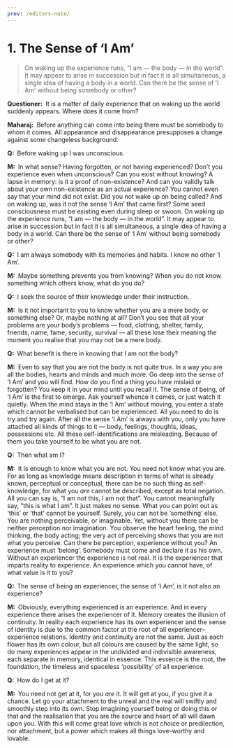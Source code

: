 ```yaml
---
prev: /editors-note/
---
```

# 1. The Sense of ‘I Am’

>On waking up the experience runs, “I am — the body — in the world”. It may appear to arise in succession but in fact it is all simultaneous, a single idea of having a body in a world. Can there be the sense of ‘I Am’ without being somebody or other?

**Questioner:**&ensp;It is a matter of daily experience that on waking up the world suddenly appears. Where does it come from?

**Maharaj:**&ensp;Before anything can come into being there must be somebody to whom it comes. All appearance and disappearance presupposes a change against some changeless background.

**Q:**&ensp;Before waking up I was unconscious.

**M:**&ensp;In what sense? Having forgotten, or not having experienced? Don’t you experience even when unconscious? Can you exist without knowing? A lapse in memory: is it a proof of non-existence? And can you validly talk about your own non-existence as an actual experience? You cannot even say that your mind did not exist. Did you not wake up on being called? And on waking up, was it not the sense ‘I Am’ that came first? Some seed consciousness must be existing even during sleep or swoon. On waking up the experience runs, “I am — the body — in the world”. It may appear to arise in succession but in fact it is all simultaneous, a single idea of having a body in a world. Can there be the sense of ‘I Am’ without being somebody or other?

**Q:**&ensp;I am always somebody with its memories and habits. I know no other ‘I Am’.

**M:**&ensp;Maybe something prevents you from knowing? When you do not know something which others know, what do you do?

**Q:**&ensp;I seek the source of their knowledge under their instruction.

**M:**&ensp;Is it not important to you to know whether you are a mere body, or something else? Or, maybe nothing at all? Don’t you see that all your problems are your body’s problems — food, clothing, shelter, family, friends, name, fame, security, survival — all these lose their meaning the moment you realise that you may not be a mere body.

**Q:**&ensp;What benefit is there in knowing that I am not the body?

**M:**&ensp;Even to say that you are not the body is not quite true. In a way you are all the bodies, hearts and minds and much more. Go deep into the sense of ‘I Am’ and you will find. How do you find a thing you have mislaid or forgotten? You keep it in your mind until you recall it. The sense of being, of ‘I Am’ is the first to emerge. Ask yourself whence it comes, or just watch it quietly. When the mind stays in the ‘I Am’ without moving, you enter a state which cannot be verbalised but can be experienced. All you need to do is try and try again. After all the sense ‘I Am’ is always with you, only you have attached all kinds of things to it — body, feelings, thoughts, ideas, possessions etc. All these self-identifications are misleading. Because of them you take yourself to be what you are not.

**Q:**&ensp;Then what am I?

**M:**&ensp;It is enough to know what you are not. You need not know what you are. For as long as knowledge means description in terms of what is already known, perceptual or conceptual, there can be no such thing as self-knowledge, for what you *are* cannot be described, except as total negation. All you can say is, “I am not this, I am not that”. You cannot meaningfully say, “this is what I am”. It just makes no sense. What you can point out as ‘this’ or ‘that’ cannot be yourself. Surely, you can not be ‘something’ else. You are nothing perceivable, or imaginable. Yet, without you there can be neither perception nor imagination. You observe the heart feeling, the mind thinking, the body acting; the very act of perceiving shows that you are not what you perceive. Can there be perception, experience without you? An experience must ‘belong’. Somebody must come and declare it as his own. Without an experiencer the experience is not real. It is the experiencer that imparts reality to experience. An experience which you cannot have, of what value is it to you?

**Q:**&ensp;The sense of being an experiencer, the sense of ‘I Am’, is it not also an experience?

**M:**&ensp;Obviously, everything experienced is an experience. And in every experience there arises the experiencer of it. Memory creates the illusion of continuity. In reality each experience has its own experiencer and the sense of identity is due to the common factor at the root of all experiencer–experience relations. Identity and continuity are not the same. Just as each flower has its own colour, but all colours are caused by the same light, so do many experiences appear in the undivided and indivisible awareness, each separate in memory, identical in essence. This essence is the root, the foundation, the timeless and spaceless ‘possibility’ of all experience.

**Q:**&ensp;How do I get at it?

**M:**&ensp;You need not get at it, for you *are* it. It will get at you, if you give it a chance. Let go your attachment to the unreal and the real will swiftly and smoothly step into its own. Stop imagining yourself being or doing this or that and the realisation that you are the source and heart of all will dawn upon you. With this will come great love which is not choice or predilection, nor attachment, but a power which makes all things love-worthy and lovable.